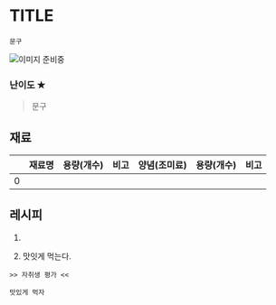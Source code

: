 # TITLE

```
문구
```

![이미지 준비중](<../../_assets/img/이미지 준비중.png>)

### 난이도 ✭
> 문구


## 재료
||재료명|용량(개수)|비고|양념(조미료)|용량(개수)|비고|
|:-:|:--|:--|:--|:--|:--|:--|
|0|||||||


## 레시피
1.  

1. 맛잇게 먹는다.


~~~
>> 자취생 평가 <<

맛있게 먹자
~~~